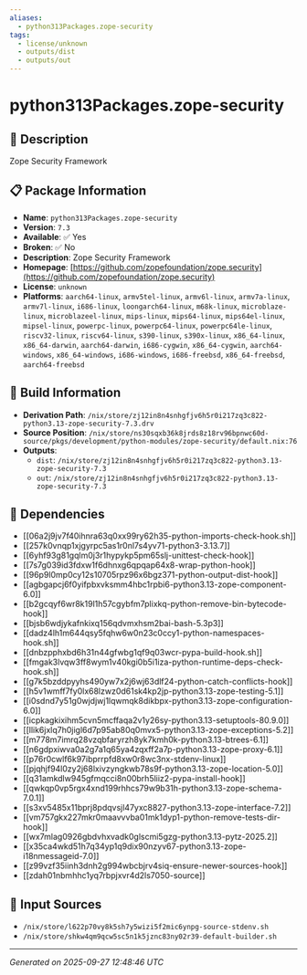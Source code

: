 ```yaml
---
aliases:
  - python313Packages.zope-security
tags:
  - license/unknown
  - outputs/dist
  - outputs/out
---
```


# python313Packages.zope-security

## 📝 Description

Zope Security Framework

## 📋 Package Information

- **Name**: `python313Packages.zope-security`
- **Version**: `7.3`
- **Available**: ✅ Yes
- **Broken**: ✅ No
- **Description**: Zope Security Framework
- **Homepage**: [https://github.com/zopefoundation/zope.security](https://github.com/zopefoundation/zope.security)
- **License**: `unknown`
- **Platforms**: `aarch64-linux`, `armv5tel-linux`, `armv6l-linux`, `armv7a-linux`, `armv7l-linux`, `i686-linux`, `loongarch64-linux`, `m68k-linux`, `microblaze-linux`, `microblazeel-linux`, `mips-linux`, `mips64-linux`, `mips64el-linux`, `mipsel-linux`, `powerpc-linux`, `powerpc64-linux`, `powerpc64le-linux`, `riscv32-linux`, `riscv64-linux`, `s390-linux`, `s390x-linux`, `x86_64-linux`, `x86_64-darwin`, `aarch64-darwin`, `i686-cygwin`, `x86_64-cygwin`, `aarch64-windows`, `x86_64-windows`, `i686-windows`, `i686-freebsd`, `x86_64-freebsd`, `aarch64-freebsd`

## 🔧 Build Information

- **Derivation Path**: `/nix/store/zj12in8n4snhgfjv6h5r0i217zq3c822-python3.13-zope-security-7.3.drv`
- **Source Position**: `/nix/store/ns30sqxb36k8jrds8z18rv96bpnwc60d-source/pkgs/development/python-modules/zope-security/default.nix:76`
- **Outputs**:
  - `dist`:  `/nix/store/zj12in8n4snhgfjv6h5r0i217zq3c822-python3.13-zope-security-7.3`
  - `out`:  `/nix/store/zj12in8n4snhgfjv6h5r0i217zq3c822-python3.13-zope-security-7.3`

## 🔗 Dependencies

- [[06a2j9jv7f40ihnra63q0xx99ry62h35-python-imports-check-hook.sh]]
- [[257k0vnqp1xjgyrpc5as1r0nl7s4yv71-python3-3.13.7]]
- [[6yhf93g81gqlm0j3r1hypykp5pm65slj-unittest-check-hook]]
- [[7s7g039id3fdxw1f6dhnxg6qpqap64x8-wrap-python-hook]]
- [[96p9l0mp0cy12s10705rpz96x6bgz371-python-output-dist-hook]]
- [[agbgapcj6f0yifpbxvksmm4hbc1rpbi6-python3.13-zope-component-6.0]]
- [[b2gcqyf6wr8k19l1h57cgybfm7plixkq-python-remove-bin-bytecode-hook]]
- [[bjsb6wdjykafnkixq156qdvmxhsm2bai-bash-5.3p3]]
- [[dadz4lh1m644qsy5fqhw6w0n23c0ccy1-python-namespaces-hook.sh]]
- [[dnbzpphxbd6h31n44gfwbg1qf9q03wcr-pypa-build-hook.sh]]
- [[fmgak3lvqw3ff8wym1v40kgi0b5i1iza-python-runtime-deps-check-hook.sh]]
- [[g7k5bzddpyyhs490yw7x2j6wj63dlf24-python-catch-conflicts-hook]]
- [[h5v1wmff7fy0lx68lzwz0d61sk4kp2jp-python3.13-zope-testing-5.1]]
- [[i0sdnd7y51g0wjdjwj1lqwmqk8dikbpx-python3.13-zope-configuration-6.0]]
- [[icpkagkixihm5cvn5mcffaqa2v1y26sy-python3.13-setuptools-80.9.0]]
- [[llik6jxlq7h0jigl6d7p95ab80q0mvx5-python3.13-zope-exceptions-5.2]]
- [[m778m7imrq28vzqbfaryrzh8yk7kmh0k-python3.13-btrees-6.1]]
- [[n6gdpxiwva0a2g7a1q65ya4zqxff2a7p-python3.13-zope-proxy-6.1]]
- [[p76r0cwlf6k97ibprrpfd8xw0r8wc3nx-stdenv-linux]]
- [[pjqhjf94l0zy2j68lxivzyngkwb78s9f-python3.13-zope-location-5.0]]
- [[q31amkdlw945gfmqcci8n00brh5liiz2-pypa-install-hook]]
- [[qwkqp0vp5rgx4xnd199rhhcs79w9b31h-python3.13-zope-schema-7.0.1]]
- [[s3xv5485x11bprj8pdqvsjl47yxc8827-python3.13-zope-interface-7.2]]
- [[vm757gkx227mkr0maavvvba01mk1dyp1-python-remove-tests-dir-hook]]
- [[wx7mlag0926gbdvhxvadk0glscmi5gzg-python3.13-pytz-2025.2]]
- [[x35ca4wkd51h7q34yp1q9dix90nzyv67-python3.13-zope-i18nmessageid-7.0]]
- [[z99vzf35iinh3dnh2g994wbcbjrv4siq-ensure-newer-sources-hook]]
- [[zdah01nbmhhc1yq7rbpjxvr4d2ls7050-source]]

## 📁 Input Sources

- `/nix/store/l622p70vy8k5sh7y5wizi5f2mic6ynpg-source-stdenv.sh`
- `/nix/store/shkw4qm9qcw5sc5n1k5jznc83ny02r39-default-builder.sh`

---
*Generated on 2025-09-27 12:48:46 UTC*
